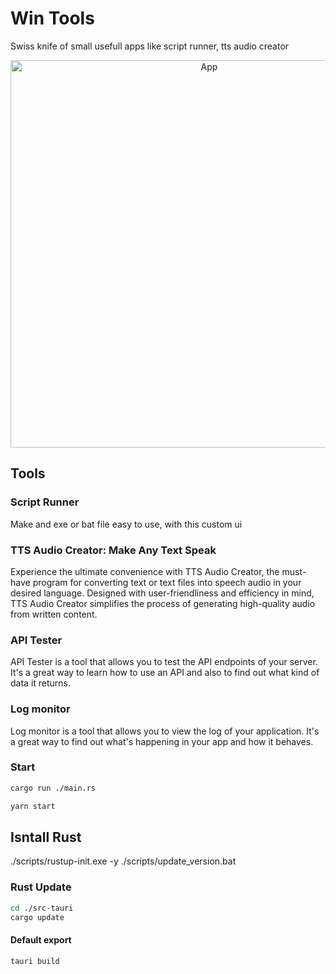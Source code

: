 # Win Tools

Swiss knife of small usefull apps like script runner, tts audio creator

<div align="center">
   <img alt="App" src="./assets/app.png" width="620" />
</div>

## Tools

### Script Runner

Make and exe or bat file easy to use, with this custom ui

### TTS Audio Creator: Make Any Text Speak

Experience the ultimate convenience with TTS Audio Creator, the must-have program for converting text or text files into speech audio in your desired language. Designed with user-friendliness and efficiency in mind, TTS Audio Creator simplifies the process of generating high-quality audio from written content.

### API Tester

API Tester is a tool that allows you to test the API endpoints of your server. It's a great way to learn how to use an API and also to find out what kind of data it returns.

### Log monitor

Log monitor is a tool that allows you to view the log of your application. It's a great way to find out what's happening in your app and how it behaves.

### Start

```bash
cargo run ./main.rs
```

```bash
yarn start
```

## Isntall Rust

./scripts/rustup-init.exe -y
./scripts/update_version.bat

### Rust Update

```bash
cd ./src-tauri
cargo update
```

#### Default export

```bash
tauri build
```
